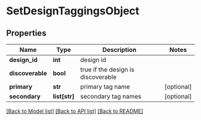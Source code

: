 # SetDesignTaggingsObject

## Properties
Name | Type | Description | Notes
------------ | ------------- | ------------- | -------------
**design_id** | **int** | design id | 
**discoverable** | **bool** | true if the design is discoverable | 
**primary** | **str** | primary tag name | [optional] 
**secondary** | **list[str]** | secondary tag names | [optional] 

[[Back to Model list]](../README.md#documentation-for-models) [[Back to API list]](../README.md#documentation-for-api-endpoints) [[Back to README]](../README.md)


